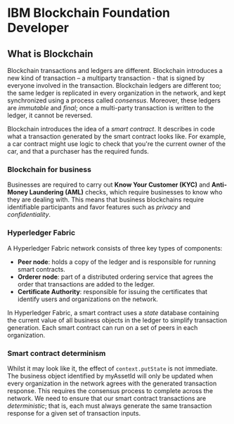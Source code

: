 # IBM Blockchain Foundation Developer

## What is Blockchain

Blockchain transactions and ledgers are different. Blockchain introduces a new kind of transaction – a multiparty transaction - that is signed by everyone involved in the transaction. Blockchain ledgers are different too; the same ledger is replicated in every organization in the network, and kept synchronized using a process called *consensus*. Moreover, these ledgers are *immutable* and *final*; once a multi-party transaction is written to the ledger, it cannot be reversed.

Blockchain introduces the idea of a *smart contract*. It describes in code what a transaction generated by the smart contract looks like. For example, a car contract might use logic to check that you're the current owner of the car, and that a purchaser has the required funds. 

### Blockchain for business

Businesses  are required to carry out **Know Your Customer (KYC)** and **Anti-Money Laundering (AML)** checks, which require businesses to know who they are dealing with. This means that business blockchains require identifiable participants and favor features such as *privacy* and *confidentiality*.

### Hyperledger Fabric

A Hyperledger Fabric network consists of three key types of components:

- **Peer node**: holds a copy of the ledger and is responsible for running smart contracts.
- **Orderer node**: part of a distributed ordering service that agrees the order that transactions are added to the ledger.
- **Certificate Authority**: responsible for issuing the certificates that identify users and organizations on the network.

In Hyperledger Fabric, a smart contract uses a *state* database containing the current value of all business objects in the ledger to simplify transaction generation. Each smart contract can run on a set of peers in each organization.

### Smart contract determinism

Whilst it may look like it, the effect of `context.putState` is not immediate. The business object identified by myAssetId will only be updated when every organization in the network agrees with the generated transaction response. This requires the consensus process to complete across the network. We need to ensure that our smart contract transactions are *deterministic*; that is, each must always generate the same transaction response for a given set of transaction inputs. 